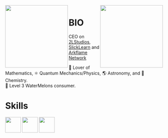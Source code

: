 <img align='left' src='https://raw.githubusercontent.com/sammwyy/sammwyy/master/sprites/LinkFront_Beat.gif' width='200"'>  
<img align='right' src='https://raw.githubusercontent.com/sammwyy/sammwyy/master/sprites/zelda.gif' width='200"'>  

# BIO
CEO on [2LStudios](https://twitter.com/2lstudios), [SlickLearn](https://twitter.com/slicklearn) and [Arkflame Network](https://twitter.com/ArkflameNetwork)  

🧮 Lover of Mathematics, ⚛️ Quantum Mechanics/Physics, 🌎 Astronomy, and 🧪 Chemistry.  
🍉 Level 3 WaterMelons consumer.  

# Skills
<img align='center' src='https://raw.githubusercontent.com/sammwyy/sammwyy/master/skills/angular.png' width='50"'>
<img align='center' src='https://raw.githubusercontent.com/sammwyy/sammwyy/master/skills/cpp.png' width='50"'>
<img align='center' src='https://raw.githubusercontent.com/sammwyy/sammwyy/master/skills/csharp.png' width='50"'>
